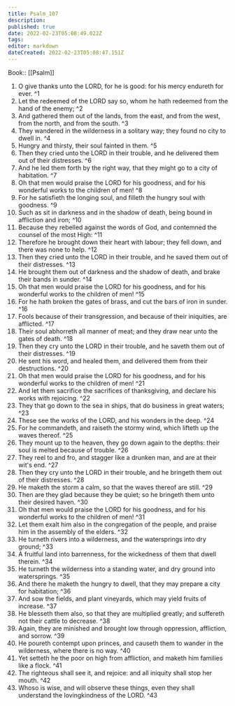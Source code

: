 ```yaml
---
title: Psalm_107
description: 
published: true
date: 2022-02-23T05:08:49.022Z
tags: 
editor: markdown
dateCreated: 2022-02-23T05:08:47.151Z
---
```


 Book:: [[Psalm]]
 1. O give thanks unto the LORD, for he is good: for his mercy endureth for ever. ^1
 2. Let the redeemed of the LORD say so, whom he hath redeemed from the hand of the enemy; ^2
 3. And gathered them out of the lands, from the east, and from the west, from the north, and from the south. ^3
 4. They wandered in the wilderness in a solitary way; they found no city to dwell in. ^4
 5. Hungry and thirsty, their soul fainted in them. ^5
 6. Then they cried unto the LORD in their trouble, and he delivered them out of their distresses. ^6
 7. And he led them forth by the right way, that they might go to a city of habitation. ^7
 8. Oh that men would praise the LORD for his goodness, and for his wonderful works to the children of men! ^8
 9. For he satisfieth the longing soul, and filleth the hungry soul with goodness. ^9
 10. Such as sit in darkness and in the shadow of death, being bound in affliction and iron; ^10
 11. Because they rebelled against the words of God, and contemned the counsel of the most High: ^11
 12. Therefore he brought down their heart with labour; they fell down, and there was none to help. ^12
 13. Then they cried unto the LORD in their trouble, and he saved them out of their distresses. ^13
 14. He brought them out of darkness and the shadow of death, and brake their bands in sunder. ^14
 15. Oh that men would praise the LORD for his goodness, and for his wonderful works to the children of men! ^15
 16. For he hath broken the gates of brass, and cut the bars of iron in sunder. ^16
 17. Fools because of their transgression, and because of their iniquities, are afflicted. ^17
 18. Their soul abhorreth all manner of meat; and they draw near unto the gates of death. ^18
 19. Then they cry unto the LORD in their trouble, and he saveth them out of their distresses. ^19
 20. He sent his word, and healed them, and delivered them from their destructions. ^20
 21. Oh that men would praise the LORD for his goodness, and for his wonderful works to the children of men! ^21
 22. And let them sacrifice the sacrifices of thanksgiving, and declare his works with rejoicing. ^22
 23. They that go down to the sea in ships, that do business in great waters; ^23
 24. These see the works of the LORD, and his wonders in the deep. ^24
 25. For he commandeth, and raiseth the stormy wind, which lifteth up the waves thereof. ^25
 26. They mount up to the heaven, they go down again to the depths: their soul is melted because of trouble. ^26
 27. They reel to and fro, and stagger like a drunken man, and are at their wit's end. ^27
 28. Then they cry unto the LORD in their trouble, and he bringeth them out of their distresses. ^28
 29. He maketh the storm a calm, so that the waves thereof are still. ^29
 30. Then are they glad because they be quiet; so he bringeth them unto their desired haven. ^30
 31. Oh that men would praise the LORD for his goodness, and for his wonderful works to the children of men! ^31
 32. Let them exalt him also in the congregation of the people, and praise him in the assembly of the elders. ^32
 33. He turneth rivers into a wilderness, and the watersprings into dry ground; ^33
 34. A fruitful land into barrenness, for the wickedness of them that dwell therein. ^34
 35. He turneth the wilderness into a standing water, and dry ground into watersprings. ^35
 36. And there he maketh the hungry to dwell, that they may prepare a city for habitation; ^36
 37. And sow the fields, and plant vineyards, which may yield fruits of increase. ^37
 38. He blesseth them also, so that they are multiplied greatly; and suffereth not their cattle to decrease. ^38
 39. Again, they are minished and brought low through oppression, affliction, and sorrow. ^39
 40. He poureth contempt upon princes, and causeth them to wander in the wilderness, where there is no way. ^40
 41. Yet setteth he the poor on high from affliction, and maketh him families like a flock. ^41
 42. The righteous shall see it, and rejoice: and all iniquity shall stop her mouth. ^42
 43. Whoso is wise, and will observe these things, even they shall understand the lovingkindness of the LORD. ^43
